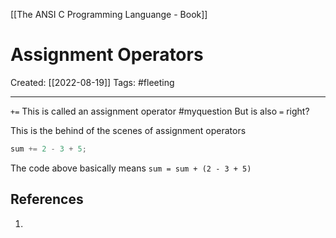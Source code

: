 [[The ANSI C Programming Languange - Book]]

# Assignment Operators
Created:  [[2022-08-19]]
Tags: #fleeting 

---
`+=` This is called an assignment operator
#myquestion But is also `=` right?


This is the behind of the scenes of assignment operators
```C
sum += 2 - 3 + 5;
```
The code above basically means
    `sum = sum + (2 - 3 + 5)`













## References
1. 